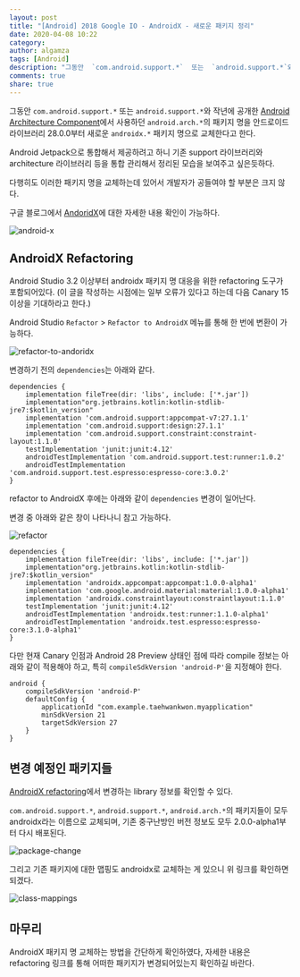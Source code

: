 ```yaml
---
layout: post
title: "[Android] 2018 Google IO - AndroidX - 새로운 패키지 정리"
date: 2020-04-08 10:22
category: 
author: algamza
tags: [Android]
description: "그동안  `com.android.support.*`  또는  `android.support.*`와 작년에 공개한 Android Architecture Component 에서 사용하던  `android.arch.*`의 패키지 명을 안드로이드 라이브러리 28.0.0부터 새로운  `androidx.*`  패키지 명으로 교체한다고 한다."
comments: true
share: true
---
```



그동안  `com.android.support.*`  또는  `android.support.*`와 작년에 공개한  [Android Architecture Component](https://developer.android.com/topic/libraries/architecture/)에서 사용하던  `android.arch.*`의 패키지 명을 안드로이드 라이브러리 28.0.0부터 새로운  `androidx.*`  패키지 명으로 교체한다고 한다.

Android Jetpack으로 통합해서 제공하려고 하니 기존 support 라이브러리와 architecture 라이브러리 등을 통합 관리해서 정리된 모습을 보여주고 싶은듯하다.

다행히도 이러한 패키지 명을 교체하는데 있어서 개발자가 공들여야 할 부분은 크지 않다.

구글 블로그에서  [AndoridX](https://android-developers.googleblog.com/2018/05/hello-world-androidx.html)에 대한 자세한 내용 확인이 가능하다.

![android-x](https://thdev.tech/images/posts/2018/05/Android-New-Package-AndroidX/android-x.jpg)

  

## AndroidX Refactoring

Android Studio 3.2 이상부터 androidx 패키지 명 대응을 위한 refactoring 도구가 포함되어있다. (이 글을 작성하는 시점에는 일부 오류가 있다고 하는데 다음 Canary 15 이상을 기대하라고 한다.)

Android Studio  `Refactor`  >  `Refactor to AndroidX`  메뉴를 통해 한 번에 변환이 가능하다.

![refactor-to-andoridx](https://thdev.tech/images/posts/2018/05/Android-New-Package-AndroidX/refactor-to-andoridx.png)

변경하기 전의  `dependencies`는 아래와 같다.

```
dependencies {
    implementation fileTree(dir: 'libs', include: ['*.jar'])
    implementation"org.jetbrains.kotlin:kotlin-stdlib-jre7:$kotlin_version"
    implementation 'com.android.support:appcompat-v7:27.1.1'
    implementation 'com.android.support:design:27.1.1'
    implementation 'com.android.support.constraint:constraint-layout:1.1.0'
    testImplementation 'junit:junit:4.12'
    androidTestImplementation 'com.android.support.test:runner:1.0.2'
    androidTestImplementation 'com.android.support.test.espresso:espresso-core:3.0.2'
}

```

refactor to AndroidX 후에는 아래와 같이  `dependencies`  변경이 일어난다.

변경 중 아래와 같은 창이 나타나니 참고 가능하다.

![refactor](https://thdev.tech/images/posts/2018/05/Android-New-Package-AndroidX/refactor.png)

```
dependencies {
    implementation fileTree(dir: 'libs', include: ['*.jar'])
    implementation"org.jetbrains.kotlin:kotlin-stdlib-jre7:$kotlin_version"
    implementation 'androidx.appcompat:appcompat:1.0.0-alpha1'
    implementation 'com.google.android.material:material:1.0.0-alpha1'
    implementation 'androidx.constraintlayout:constraintlayout:1.1.0'
    testImplementation 'junit:junit:4.12'
    androidTestImplementation 'androidx.test:runner:1.1.0-alpha1'
    androidTestImplementation 'androidx.test.espresso:espresso-core:3.1.0-alpha1'
}

```

다만 현재 Canary 인점과 Android 28 Preview 상태인 점에 따라 compile 정보는 아래와 같이 적용해야 하고, 특히  `compileSdkVersion 'android-P'`을 지정해야 한다.

```
android {
    compileSdkVersion 'android-P'
    defaultConfig {
        applicationId "com.example.taehwankwon.myapplication"
        minSdkVersion 21
        targetSdkVersion 27
    }
}

```

  

## 변경 예정인 패키지들

[AndroidX refactoring](https://developer.android.com/topic/libraries/support-library/refactor)에서 변경하는 library 정보를 확인할 수 있다.

`com.android.support.*`,  `android.support.*`,  `android.arch.*`의 패키지들이 모두 androidx라는 이름으로 교체되며, 기존 중구난방인 버전 정보도 모두 2.0.0-alpha1부터 다시 배포된다.

![package-change](https://thdev.tech/images/posts/2018/05/Android-New-Package-AndroidX/package-change.png)

그리고 기존 패키지에 대한 맵핑도 androidx로 교체하는 게 있으니 위 링크를 확인하면 되겠다.

![class-mappings](https://thdev.tech/images/posts/2018/05/Android-New-Package-AndroidX/class-mappings.png)

  

## 마무리

AndroidX 패키지 명 교체하는 방법을 간단하게 확인하였다, 자세한 내용은 refactoring 링크를 통해 어떠한 패키지가 변경되어있는지 확인하길 바란다.